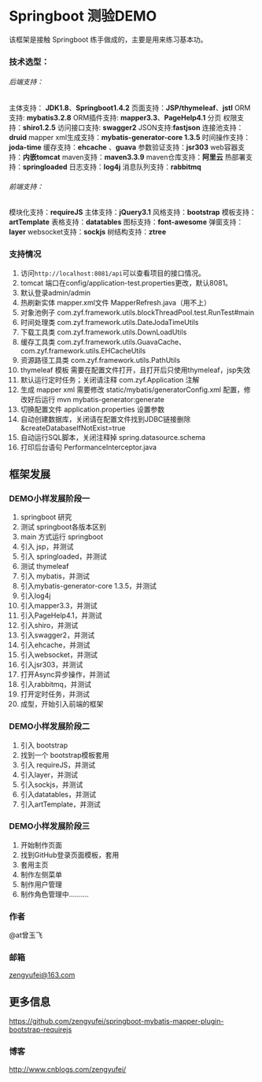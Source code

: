 Springboot 测验DEMO
=====

该框架是接触 Springboot 练手做成的，主要是用来练习基本功。

### 技术选型：

###### 后端支持：

主体支持： **JDK1.8**、**Springboot1.4.2**
页面支持：**JSP/thymeleaf**、**jstl**
ORM支持: **mybatis3.2.8**
ORM插件支持: **mapper3.3**、**PageHelp4.1** 分页
权限支持：**shiro1.2.5**
访问接口支持: **swagger2**
JSON支持:**fastjson**
连接池支持：**druid**
mapper xml生成支持：**mybatis-generator-core 1.3.5**
时间操作支持：**joda-time**
缓存支持：**ehcache** 、**guava**
参数验证支持：**jsr303**
web容器支持：**内嵌tomcat**
maven支持：**maven3.3.9**
maven仓库支持：**阿里云**
热部署支持：**springloaded**
日志支持：**log4j**
消息队列支持：**rabbitmq**

###### 前端支持：

模块化支持：**requireJS**
主体支持：**jQuery3.1**
风格支持：**bootstrap**
模板支持：**artTemplate**
表格支持：**datatables**
图标支持：**font-awesome**
弹窗支持：**layer**
websocket支持：**sockjs**
树结构支持：**ztree**

### 支持情况

1. 访问`http://localhost:8081/api`可以查看项目的接口情况。
2. tomcat 端口在config/application-test.properties更改，默认8081。
3. 默认登录admin/admin
4. 热刷新实体 mapper.xml文件 MapperRefresh.java（用不上）
5. 对象池例子 com.zyf.framework.utils.blockThreadPool.test.RunTest#main
6. 时间处理类 com.zyf.framework.utils.DateJodaTimeUtils
7. 下载工具类 com.zyf.framework.utils.DownLoadUtils
8. 缓存工具类 com.zyf.framework.utils.GuavaCache、com.zyf.framework.utils.EHCacheUtils
9. 资源路径工具类 com.zyf.framework.utils.PathUtils
10. thymeleaf 模板 需要在配置文件打开，且打开后只使用thymeleaf，jsp失效
11. 默认运行定时任务；关闭请注释 com.zyf.Application 注解
12. 生成 mapper xml 需要修改 static/mybatis/generatorConfig.xml 配置，修改好后运行 mvn mybatis-generator:generate
13. 切换配置文件 application.properties 设置参数
14. 自动创建数据库，关闭请在配置文件找到JDBC链接删除 &createDatabaseIfNotExist=true
15. 自动运行SQL脚本，关闭注释掉 spring.datasource.schema
16. 打印后台语句 PerformanceInterceptor.java


## 框架发展

### DEMO小样发展阶段一

1. springboot 研究
2. 测试 springboot各版本区别
3. main 方式运行 springboot
4. 引入 jsp，并测试
5. 引入 springloaded，并测试
5. 测试 thymeleaf
6. 引入 mybatis，并测试
7. 引入mybatis-generator-core 1.3.5，并测试
8. 引入log4j
9. 引入mapper3.3，并测试
10. 引入PageHelp4.1，并测试
11. 引入shiro，并测试
12. 引入swagger2，并测试
13. 引入ehcache，并测试
14. 引入websocket，并测试
15. 引入jsr303，并测试
16. 打开Async异步操作，并测试
17. 引入rabbitmq，并测试
18. 打开定时任务，并测试
19. 成型，开始引入前端的框架


### DEMO小样发展阶段二

1. 引入 bootstrap
2. 找到一个 bootstrap模板套用
3. 引入 requireJS，并测试
4. 引入layer，并测试
5. 引入sockjs，并测试
6. 引入datatables，并测试
7. 引入artTemplate，并测试


### DEMO小样发展阶段三

1. 开始制作页面
2. 找到GitHub登录页面模板，套用
3. 套用主页
4. 制作左侧菜单
5. 制作用户管理
6. 制作角色管理中..........

### 作者
@at曾玉飞

### 邮箱
zengyufei@163.com

## 更多信息
https://github.com/zengyufei/springboot-mybatis-mapper-plugin-bootstrap-requirejs

### 博客
http://www.cnblogs.com/zengyufei/



